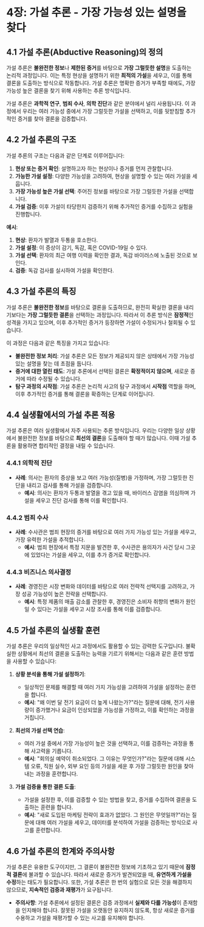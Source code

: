 
# 4장: 가설 추론 - 가장 가능성 있는 설명을 찾다

## 4.1 가설 추론(Abductive Reasoning)의 정의

가설 추론은 **불완전한 정보**나 **제한된 증거**를 바탕으로 **가장 그럴듯한 설명**을 도출하는 논리적 과정입니다. 이는 특정 현상을 설명하기 위한 **최적의 가설**을 세우고, 이를 통해 결론을 도출하는 방식으로 작동합니다. 가설 추론은 명확한 증거가 부족할 때에도, 가장 가능성 높은 결론을 찾기 위해 사용하는 추론 방식입니다.

가설 추론은 **과학적 연구**, **범죄 수사**, **의학 진단**과 같은 분야에서 널리 사용됩니다. 이 과정에서 우리는 여러 가능성 중에서 가장 그럴듯한 가설을 선택하고, 이를 뒷받침할 추가적인 증거를 찾아 결론을 검증합니다.

## 4.2 가설 추론의 구조

가설 추론의 구조는 다음과 같은 단계로 이루어집니다:

1. **현상 또는 증거 확인**: 설명하고자 하는 현상이나 증거를 먼저 관찰합니다.
2. **가능한 가설 설정**: 다양한 가능성을 고려하여, 현상을 설명할 수 있는 여러 가설을 세웁니다.
3. **가장 가능성 높은 가설 선택**: 주어진 정보를 바탕으로 가장 그럴듯한 가설을 선택합니다.
4. **가설 검증**: 이후 가설이 타당한지 검증하기 위해 추가적인 증거를 수집하고 실험을 진행합니다.

**예시**:
1. **현상**: 환자가 발열과 두통을 호소한다.
2. **가설 설정**: 이 증상이 감기, 독감, 혹은 COVID-19일 수 있다.
3. **가설 선택**: 환자의 최근 여행 이력을 확인한 결과, 독감 바이러스에 노출된 것으로 보인다.
4. **검증**: 독감 검사를 실시하여 가설을 확인한다.

## 4.3 가설 추론의 특징

가설 추론은 **불완전한 정보**를 바탕으로 결론을 도출하므로, 완전히 확실한 결론을 내리기보다는 **가장 그럴듯한 결론**을 선택하는 과정입니다. 따라서 이 추론 방식은 **잠정적**인 성격을 가지고 있으며, 이후 추가적인 증거가 등장하면 가설이 수정되거나 철회될 수 있습니다.

이 과정은 다음과 같은 특징을 가지고 있습니다:

* **불완전한 정보 처리**: 가설 추론은 모든 정보가 제공되지 않은 상태에서 가장 가능성 있는 설명을 찾는 데 초점을 둡니다.
* **증거에 대한 열린 태도**: 가설 추론에서 선택된 결론은 **확정적이지 않으며**, 새로운 증거에 따라 수정될 수 있습니다.
* **탐구 과정의 시작점**: 가설 추론은 논리적 사고의 탐구 과정에서 **시작점** 역할을 하며, 이후 추가적인 증거를 통해 결론을 확증하는 단계로 이어집니다.

## 4.4 실생활에서의 가설 추론 적용

가설 추론은 여러 실생활에서 자주 사용되는 추론 방식입니다. 우리는 다양한 일상 상황에서 불완전한 정보를 바탕으로 **최선의 결론**을 도출해야 할 때가 많습니다. 이때 가설 추론을 활용하면 합리적인 결정을 내릴 수 있습니다.

### 4.4.1 의학적 진단

* **사례**: 의사는 환자의 증상을 보고 여러 가능성(질병)을 가정하며, 가장 그럴듯한 진단을 내리고 검사를 통해 가설을 검증합니다.
   * **예시**: 의사는 환자가 두통과 발열을 겪고 있을 때, 바이러스 감염을 의심하며 가설을 세우고 진단 검사를 통해 이를 확인합니다.

### 4.4.2 범죄 수사

* **사례**: 수사관은 범죄 현장의 증거를 바탕으로 여러 가지 가능성 있는 가설을 세우고, 가장 유력한 가설을 추적합니다.
   * **예시**: 범죄 현장에서 특정 지문을 발견한 후, 수사관은 용의자가 사건 당시 그곳에 있었다는 가설을 세우고, 이를 추가 증거로 확인합니다.

### 4.4.3 비즈니스 의사결정

* **사례**: 경영진은 시장 변화와 데이터를 바탕으로 여러 전략적 선택지를 고려하고, 가장 성공 가능성이 높은 전략을 선택합니다.
   * **예시**: 특정 제품의 매출 감소를 관찰한 후, 경영진은 소비자 취향의 변화가 원인일 수 있다는 가설을 세우고 시장 조사를 통해 이를 검증합니다.

## 4.5 가설 추론의 실생활 훈련

가설 추론은 우리의 일상적인 사고 과정에서도 활용할 수 있는 강력한 도구입니다. 불확실한 상황에서 최선의 결론을 도출하는 능력을 기르기 위해서는 다음과 같은 훈련 방법을 사용할 수 있습니다:

1. **상황 분석을 통해 가설 설정하기**:
   * 일상적인 문제를 해결할 때 여러 가지 가능성을 고려하여 가설을 설정하는 훈련을 합니다.
   * **예시**: "왜 이번 달 전기 요금이 더 높게 나왔는가?"라는 질문에 대해, 전기 사용량이 증가했거나 요금이 인상되었을 가능성을 가정하고, 이를 확인하는 과정을 거칩니다.

2. **최선의 가설 선택 연습**:
   * 여러 가설 중에서 가장 가능성이 높은 것을 선택하고, 이를 검증하는 과정을 통해 사고력을 기릅니다.
   * **예시**: "회의실 예약이 취소되었다. 그 이유는 무엇인가?"라는 질문에 대해 시스템 오류, 직원 실수, 외부 요인 등의 가설을 세운 후 가장 그럴듯한 원인을 찾아내는 과정을 훈련합니다.

3. **가설 검증을 통한 결론 도출**:
   * 가설을 설정한 후, 이를 검증할 수 있는 방법을 찾고, 증거를 수집하여 결론을 도출하는 훈련을 합니다.
   * **예시**: "새로 도입된 마케팅 전략이 효과가 없었다. 그 원인은 무엇일까?"라는 질문에 대해 여러 가설을 세우고, 데이터를 분석하여 가설을 검증하는 방식으로 사고를 훈련합니다.

## 4.6 가설 추론의 한계와 주의사항

가설 추론은 유용한 도구이지만, 그 결론이 불완전한 정보에 기초하고 있기 때문에 **잠정적 결론**에 불과할 수 있습니다. 따라서 새로운 증거가 발견되었을 때, **유연하게 가설을 수정**하는 태도가 필요합니다. 또한, 가설 추론은 한 번의 실험으로 모든 것을 해결하지 않으므로, **지속적인 검증과 재평가**가 요구됩니다.

* **주의사항**: 가설 추론에서 설정된 결론은 검증 과정에서 **실제와 다를 가능성**이 존재함을 인지해야 합니다. 잘못된 가설을 오랫동안 유지하지 않도록, 항상 새로운 증거를 수용하고 가설을 재평가할 수 있는 사고를 유지해야 합니다.
